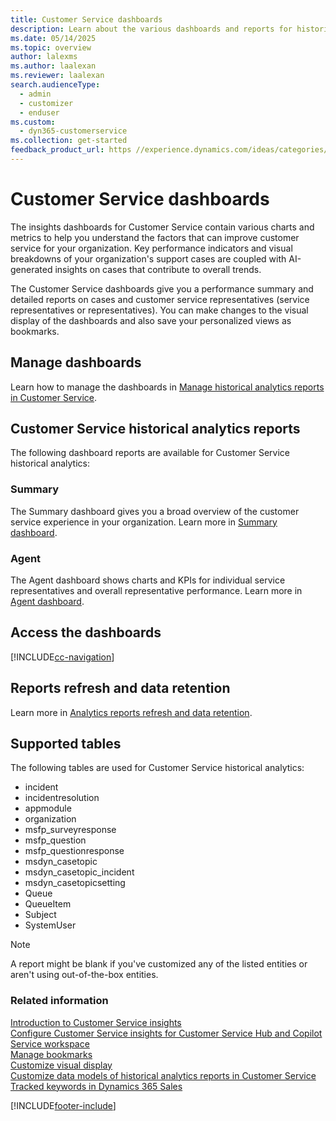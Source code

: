 ```yaml
---
title: Customer Service dashboards
description: Learn about the various dashboards and reports for historical operational metrics and KPIs to manage contact centers.
ms.date: 05/14/2025
ms.topic: overview
author: lalexms
ms.author: laalexan
ms.reviewer: laalexan
search.audienceType: 
  - admin
  - customizer
  - enduser
ms.custom: 
  - dyn365-customerservice
ms.collection: get-started
feedback_product_url: https //experience.dynamics.com/ideas/categories/list/?category=a7f4a807-de3b-eb11-a813-000d3a579c38&forum=b68e50a6-88d9-e811-a96b-000d3a1be7ad
---
```


# Customer Service dashboards

The insights dashboards for Customer Service contain various charts and metrics to help you understand the factors that can improve customer service for your organization. Key performance indicators and visual breakdowns of your organization's support cases are coupled with AI-generated insights on cases that contribute to overall trends.

The Customer Service dashboards give you a performance summary and detailed reports on cases and customer service representatives (service representatives or representatives). You can make changes to the visual display of the dashboards and also save your personalized views as bookmarks.

## Manage dashboards

Learn how to manage the dashboards in [Manage historical analytics reports in Customer Service](../administer/configure-cs-historical-analytics-csh.md).

## Customer Service historical analytics reports

The following dashboard reports are available for Customer Service historical analytics:

### Summary

The Summary dashboard gives you a broad overview of the customer service experience in your organization. Learn more in [Summary dashboard](summary-dashboard-cs.md).

### Agent

The Agent dashboard shows charts and KPIs for individual service representatives and overall representative performance. Learn more in [Agent dashboard](agent-dashboard-cs.md).

## Access the dashboards

[!INCLUDE[cc-navigation](../../includes/cc-navigation-cs.md)]

## Reports refresh and data retention

Learn more in [Analytics reports refresh and data retention](info-analytics-reports.md#analytics-reports-refresh-and-data-retention).

## Supported tables

The following tables are used for Customer Service historical analytics:

- incident
- incidentresolution
- appmodule
- organization
- msfp_surveyresponse
- msfp_question
- msfp_questionresponse
- msdyn_casetopic
- msdyn_casetopic_incident
- msdyn_casetopicsetting
- Queue
- QueueItem
- Subject
- SystemUser

> [!NOTE]
> A report might be blank if you've customized any of the listed entities or aren't using out-of-the-box entities.

### Related information

[Introduction to Customer Service insights](../implement/introduction-customer-service-analytics.md)    
[Configure Customer Service insights for Customer Service Hub and Copilot Service workspace](../administer/configure-customer-service-analytics-insights-csh.md)   
[Manage bookmarks](manage-bookmarks.md)  
[Customize visual display](customize-reports.md#customize-visual-display)  
[Customize data models of historical analytics reports in Customer Service](../administer/model-customize-reports.md)   
[Tracked keywords in Dynamics 365 Sales](../../sales/dynamics365-sales-insights-app-home-page.md#tracked-keywords)    


[!INCLUDE[footer-include](../../includes/footer-banner.md)]
